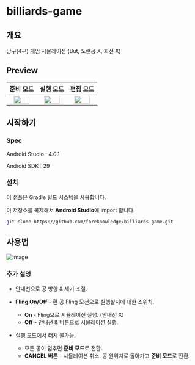 # billiards-game

## 개요

당구(4구) 게임 시뮬레이션 (But, 노란공 X, 회전 X)

## Preview

| 준비 모드 | 실행 모드 | 편집 모드 |
|:--:|:--:|:--:|
| <img src="https://user-images.githubusercontent.com/29790944/90950346-66880a00-e48b-11ea-966d-44c6e9046aa9.png" width="80%"> | <img src="https://user-images.githubusercontent.com/29790944/90950304-2759b900-e48b-11ea-9043-3713faf841a7.png" width="80%"> | <img src="https://user-images.githubusercontent.com/29790944/90950396-ec0bba00-e48b-11ea-863a-5527ea77038b.png" width="80%">

## 시작하기

### Spec

Android Studio : 4.0.1

Android SDK : 29

### 설치

이 샘플은 Gradle 빌드 시스템을 사용합니다.

이 저장소를 복제해서 **Android Studio**에 import 합니다.

```bash
git clone https://github.com/foreknowledge/billiards-game.git
```

## 사용법

![image](https://user-images.githubusercontent.com/29790944/90950926-1f047c80-e491-11ea-8be5-36a7280b89e4.png)

### 추가 설명

- 안내선으로 공 방향 & 세기 조절.

- **Fling On/Off** - 흰 공 Fling 모션으로 실행할지에 대한 스위치.
  - **On** - Fling으로 시뮬레이션 실행. (안내선 X)
  - **Off** - 안내선 & 버튼으로 시뮬레이션 실행.
  
- 실행 모드에서 터치 불가능. 
  - 모든 공이 멈추면 **준비 모드**로 전환.
  - **CANCEL 버튼** - 시뮬레이션 취소. 공 원위치로 돌아가고 **준비 모드**로 전환.
